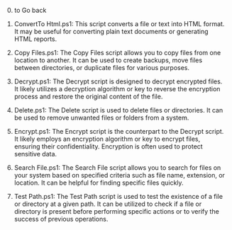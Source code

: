 0. to Go back

1. ConvertTo Html.ps1:
   This script converts a file or text into HTML format. It may be useful for converting plain text documents or generating HTML reports.

2. Copy Files.ps1:
   The Copy Files script allows you to copy files from one location to another. It can be used to create backups, move files between directories, or duplicate files for various purposes.

3. Decrypt.ps1:
   The Decrypt script is designed to decrypt encrypted files. It likely utilizes a decryption algorithm or key to reverse the encryption process and restore the original content of the file.

4. Delete.ps1:
   The Delete script is used to delete files or directories. It can be used to remove unwanted files or folders from a system.

5. Encrypt.ps1:
   The Encrypt script is the counterpart to the Decrypt script. It likely employs an encryption algorithm or key to encrypt files, ensuring their confidentiality. Encryption is often used to protect sensitive data.

6. Search File.ps1:
   The Search File script allows you to search for files on your system based on specified criteria such as file name, extension, or location. It can be helpful for finding specific files quickly.

7. Test Path.ps1:
   The Test Path script is used to test the existence of a file or directory at a given path. It can be utilized to check if a file or directory is present before performing specific actions or to verify the success of previous operations.
